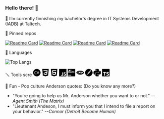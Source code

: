 ### Hello there! 👋

🌱 I’m currently finnishing my bachelor's degree in IT Systems Development (IADB) at Taltech.


📌 Pinned repos

[![Readme Card](https://github-readme-stats.vercel.app/api/pin/?username=oskar-anderson&repo=Tempsens)](https://github.com/oskar-anderson/Tempsens)
[![Readme Card](https://github-readme-stats.vercel.app/api/pin/?username=oskar-anderson&repo=maanteeamet-timescanner)](https://github.com/oskar-anderson/maanteeamet-timescanner)
[![Readme Card](https://github-readme-stats.vercel.app/api/pin/?username=oskar-anderson&repo=Kapsas)](https://github.com/oskar-anderson/Kapsas)
[![Readme Card](https://github-readme-stats.vercel.app/api/pin/?username=oskar-anderson&repo=MinimumSpanningTree)](https://github.com/oskar-anderson/MinimumSpanningTree)


🐍 Languages

![Top Langs](https://github-readme-stats.vercel.app/api/top-langs/?username=oskar-anderson&layout=compact&custom_title=Top+5+languages)


🪛 Tools
scre
<img alt="csharp" src="./img/csharp.svg" width="24px">
<img alt="css3" src="./img/css3.svg" width="24px">
<img alt="html5" src="./img/html5.svg" width="24px">
<img alt="javascript" src="./img/javascript.svg" width="24px">
<img alt="jetbrains" src="./img/jetbrains.svg" width="24px">
<img alt="php" src="./img/php.svg" width="24px">
<img alt="postman" src="./img/postman.svg" width="24px">
<img alt="python" src="./img/python.svg" width="24px">
<img alt="typescript" src="./img/typescript.svg" width="24px">


💬 Fun - Pop culture Anderson quotes: (Do you know any more?)
* "You're going to help us Mr. Anderson whether you want to or not." <cite>--Agent Smith (The Matrix)</cite>
* "Lieutenant Andeson, I must inform you that I intend to file a report on your behavior." <cite>--Connor (Detroit Become Human)</cite>
<!-- possible new one https://www.anisearch.com/character/95265,anderson -->


<!--
**oskar-anderson/oskar-anderson** is a ✨ _special_ ✨ repository because its `README.md` (this file) appears on your GitHub profile.

Here are some ideas to get you started:

- 🔭 I’m currently working on ...
- 🌱 I’m currently learning ...
- 👯 I’m looking to collaborate on ...
- 🤔 I’m looking for help with ...
- 💬 Ask me about ...
- 📫 How to reach me: ...
- 😄 Pronouns: ...
- ⚡ Fun fact: ...

https://emojipedia.org
-->
